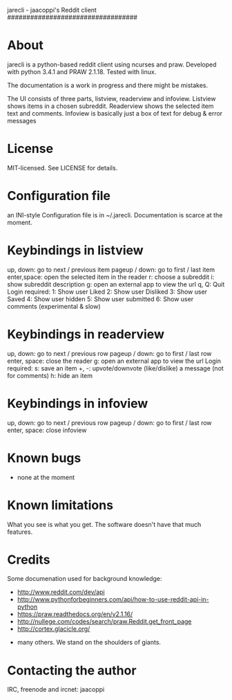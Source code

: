 jarecli - jaacoppi's Reddit client
##################################

About
=====
jarecli is a python-based reddit client using ncurses and praw. Developed with python 3.4.1 and PRAW 2.1.18. Tested with linux.

The documentation is a work in progress and there might be mistakes.

The UI consists of three parts, listview, readerview and infoview. Listview shows items in a chosen subreddit. Readerview shows the selected item text and comments. Infoview is basically just a box of text for debug & error messages

License
=======
MIT-licensed. See LICENSE for details.

Configuration file
==================
an INI-style Configuration file is in ~/.jarecli. Documentation is scarce at the moment.

Keybindings in listview
=======================
up, down: 	go to next / previous item
pageup / down:	go to first / last item
enter,space:	open the selected item in the reader
r:		choose a subreddit
i:		show subreddit description
g:		open an external app to view the url
q, Q:		Quit
Login required:
1:		Show user Liked 
2:		Show user Disliked 
3:		Show user Saved
4:		Show user hidden
5:		Show user submitted
6:		Show user comments (experimental & slow)

Keybindings in readerview
=========================
up, down:	go to next / previous row
pageup / down:	go to first / last row
enter, space:	close the reader
g:		open an external app to view the url
Login required:
s:		save an item
+, -:		upvote/downvote (like/dislike) a message (not for comments)
h:		hide an item

Keybindings in infoview
=========================
up, down:	go to next / previous row
pageup / down:	go to first / last row
enter, space:	close infoview


Known bugs
==========
* none at the moment

Known limitations
=================
What you see is what you get. The software doesn't have that much features.

Credits
=======
Some documenation used for background knowledge:
* http://www.reddit.com/dev/api
* http://www.pythonforbeginners.com/api/how-to-use-reddit-api-in-python
* https://praw.readthedocs.org/en/v2.1.16/
* http://nullege.com/codes/search/praw.Reddit.get_front_page
* http://cortex.glacicle.org/
+ many others. We stand on the shoulders of giants.

Contacting the author
=====================
IRC, freenode and ircnet: jaacoppi
